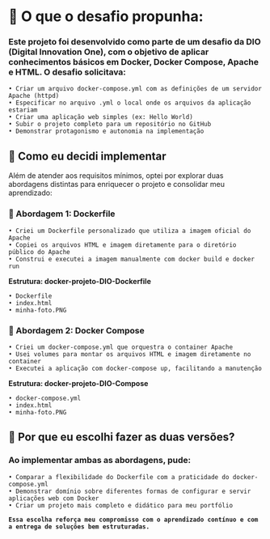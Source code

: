 # 📜  O que o desafio propunha:
### Este projeto foi desenvolvido como parte de um desafio da DIO (Digital Innovation One), com o objetivo de aplicar conhecimentos básicos em Docker, Docker Compose, Apache e HTML. O desafio solicitava:
    • Criar um arquivo docker-compose.yml com as definições de um servidor Apache (httpd)
    • Especificar no arquivo .yml o local onde os arquivos da aplicação estariam
    • Criar uma aplicação web simples (ex: Hello World)
    • Subir o projeto completo para um repositório no GitHub
    • Demonstrar protagonismo e autonomia na implementação
    
## 🤔 Como eu decidi implementar
Além de atender aos requisitos mínimos, optei por explorar duas abordagens distintas para enriquecer o projeto e consolidar meu aprendizado:
### 🔹 Abordagem 1: Dockerfile 
    • Criei um Dockerfile personalizado que utiliza a imagem oficial do Apache
    • Copiei os arquivos HTML e imagem diretamente para o diretório público do Apache
    • Construi e executei a imagem manualmente com docker build e docker run
**Estrutura: docker-projeto-DIO-Dockerfile**

    • Dockerfile
    • index.html
    • minha-foto.PNG

### 🔹 Abordagem 2: Docker Compose
    • Criei um docker-compose.yml que orquestra o container Apache
    • Usei volumes para montar os arquivos HTML e imagem diretamente no container
    • Executei a aplicação com docker-compose up, facilitando a manutenção
**Estrutura: docker-projeto-DIO-Compose**

    • docker-compose.yml
    • index.html
    • minha-foto.PNG

## 🧐 Por que eu escolhi fazer as duas versões?
### Ao implementar ambas as abordagens, pude:
    • Comparar a flexibilidade do Dockerfile com a praticidade do docker-compose.yml
    • Demonstrar domínio sobre diferentes formas de configurar e servir aplicações web com Docker
    • Criar um projeto mais completo e didático para meu portfólio
**`Essa escolha reforça meu compromisso com o aprendizado contínuo e com a entrega de soluções bem estruturadas.`**
